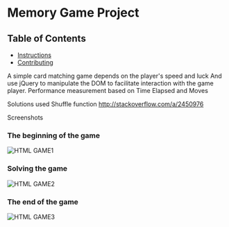 # Memory Game Project

## Table of Contents

* [Instructions](#instructions)
* [Contributing](#contributing)



A simple card matching game depends on the player's speed and luck
And use jQuery to manipulate the DOM to facilitate interaction with the game player.
Performance measurement based on Time Elapsed and Moves

Solutions used
Shuffle function
http://stackoverflow.com/a/2450976


Screenshots

### The beginning of the game
![HTML GAME1](https://github.com/zenger7/memory-game-master/blob/master/img/ScreenShot1.png)
### Solving the game
![HTML GAME2](https://github.com/zenger7/memory-game-master/blob/master/img/ScreenShot2.png)
### The end of the game
![HTML GAME3](https://github.com/zenger7/memory-game-master/blob/master/img/ScreenShot3.png)

